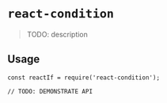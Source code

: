 # `react-condition`

> TODO: description

## Usage

```
const reactIf = require('react-condition');

// TODO: DEMONSTRATE API
```
